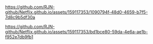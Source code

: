 



https://github.com/RJN-github/Netflix.github.io/assets/159117353/1090794f-48d0-4659-b7f5-7d8c9b5df30a



https://github.com/RJN-github/Netflix.github.io/assets/159117353/bd1bce80-59da-4e6a-ae1b-f952e7db9fb1

